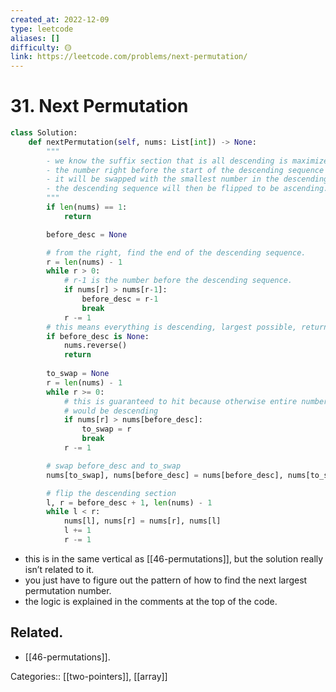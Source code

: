 ```yaml
---
created_at: 2022-12-09
type: leetcode
aliases: []
difficulty: 🟡
link: https://leetcode.com/problems/next-permutation/
---
```


# 31. Next Permutation

```python
class Solution:
    def nextPermutation(self, nums: List[int]) -> None:
        """
        - we know the suffix section that is all descending is maximized already.
        - the number right before the start of the descending sequence is the one that is going to be swapped.
        - it will be swapped with the smallest number in the descending sequence that is larger than it.
        - the descending sequence will then be flipped to be ascending.
        """ 
        if len(nums) == 1:
            return

        before_desc = None

        # from the right, find the end of the descending sequence.
        r = len(nums) - 1
        while r > 0:
            # r-1 is the number before the descending sequence. 
            if nums[r] > nums[r-1]:
                before_desc = r-1 
                break
            r -= 1
        # this means everything is descending, largest possible, return smallest
        if before_desc is None:
            nums.reverse()
            return
            
        to_swap = None
        r = len(nums) - 1
        while r >= 0:
            # this is guaranteed to hit because otherwise entire number
            # would be descending
            if nums[r] > nums[before_desc]:
                to_swap = r
                break
            r -= 1

        # swap before_desc and to_swap
        nums[to_swap], nums[before_desc] = nums[before_desc], nums[to_swap]

        # flip the descending section
        l, r = before_desc + 1, len(nums) - 1
        while l < r:
            nums[l], nums[r] = nums[r], nums[l]
            l += 1
            r -= 1
```

- this is in the same vertical as [[46-permutations]], but the solution really isn’t related to it.
- you just have to figure out the pattern of how to find the next largest permutation number.
- the logic is explained in the comments at the top of the code.

## Related.

- [[46-permutations]].

Categories:: [[two-pointers]], [[array]]
